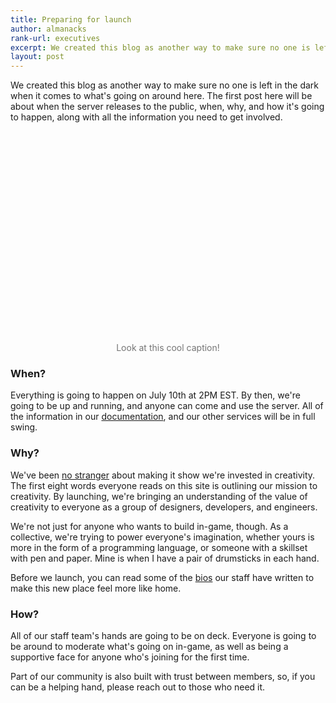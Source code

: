 ```yaml
---
title: Preparing for launch
author: almanacks
rank-url: executives
excerpt: We created this blog as another way to make sure no one is left in the dark when it comes to what's going on around here. The first post here will be about when the server releases to the public, when, why, and how it's going to happen, along with all the information you need to get involved.
layout: post
---
```


We created this blog as another way to make sure no one is left in the dark when it comes to what's going on around here. The first post here will be about when the server releases to the public, when, why, and how it's going to happen, along with all the information you need to get involved.

<section class="usa-hero" style="background-image: url('https://novelmc.net/assets/img/hero/h9qmclx8Hg.png'); margin-top: 5rem; margin-bottom: 6rem; position: relative; width: 100vw; left: calc(-50vw + 50%); height: 15rem;">
</section>

<p style="text-align: center; margin-top: -4rem; color: #757575;">Look at this cool caption!</p>

### When?
Everything is going to happen on July 10th at 2PM EST. By then, we're going to be up and running, and anyone can come and use the server. All of the information in our [documentation](https://novelmc.net/info/docs/), and our other services will be in full swing.

### Why?
We've been [no stranger](https://novelmc.net/about/) about making it show we're invested in creativity. The first eight words everyone reads on this site is outlining our mission to creativity. By launching, we're bringing an understanding of the value of creativity to everyone as a group of designers, developers, and engineers.

We're not just for anyone who wants to build in-game, though. As a collective, we're trying to power everyone's imagination, whether yours is more in the form of a programming language, or someone with a skillset with pen and paper. Mine is when I have a pair of drumsticks in each hand.

Before we launch, you can read some of the [bios](https://novelmc.net/team/) our staff have written to make this new place feel more like home.

### How?
All of our staff team's hands are going to be on deck. Everyone is going to be around to moderate what's going on in-game, as well as being a supportive face for anyone who's joining for the first time.

Part of our community is also built with trust between members, so, if you can be a helping hand, please reach out to those who need it.
